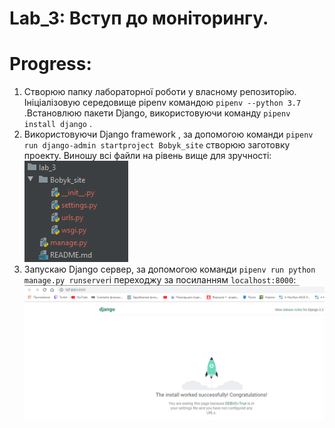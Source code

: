 # Lab_3: Вступ до моніторингу.

# Progress:
1. Створюю папку лабораторної роботи у власному репозиторію. Ініціалізовую середовище pipenv командою `pipenv --python 3.7` .Встановлюю пакети Django, використовуючи команду `pipenv install django` .
2. Використовуючи Django framework , за допомогою команди `pipenv run django-admin startproject Bobyk_site` створюю заготовку проекту. Виношу всі файли на рівень вище для зручності:![alt text](https://github.com/yuriybobyk/ik-31-bobyk/blob/master/lab_3/img/1.PNG)
3. Запускаю Django сервер, за допомогою команди `pipenv run python manage.py runserver`і переходжу за посиланням `localhost:8000`:![alt text](https://github.com/yuriybobyk/ik-31-bobyk/blob/master/lab_3/img/2.PNG)
